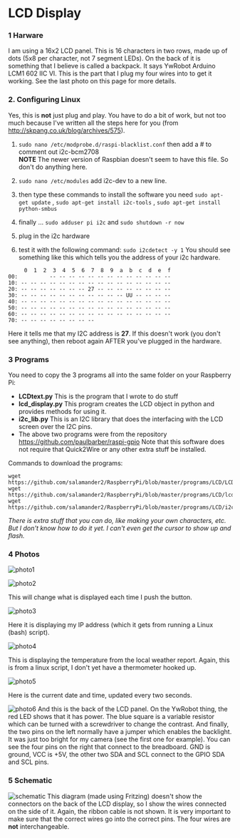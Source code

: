 LCD Display
===============================
### 1 Harware
I am using a 16x2 LCD panel. This is 16 characters in two rows, made up of dots (5x8 per character, not 7 segment LEDs).
On the back of it is something that I believe is called a backpack. It says YwRobot Arduino LCM1 602 IIC VI.
This is the part that I plug my four wires into to get it working. See the last photo on this page for more details.

### 2. Configuring Linux
Yes, this is **not** just plug and play. You have to do a bit of work, but not too much because I've written all the steps here for you (from http://skpang.co.uk/blog/archives/575).

1. `sudo nano /etc/modprobe.d/raspi-blacklist.conf`
then add a # to comment out i2c-bcm2708     
**NOTE** The newer version of Raspbian doesn't seem to have this file. So don't do anything here.

2. `sudo nano /etc/modules`
add i2c-dev to a new line.

3. then type these commands to install the software you need
`sudo apt-get update` , `sudo apt-get install i2c-tools` , `sudo apt-get install python-smbus`

4. finally ...  `sudo adduser pi i2c`  and `sudo shutdown -r now`

5. plug in the i2c hardware

6. test it with the following command: `sudo i2cdetect -y 1` 
You should see something like this which tells you the address of your i2c hardware.

```
     0  1  2  3  4  5  6  7  8  9  a  b  c  d  e  f
00:          -- -- -- -- -- -- -- -- -- -- -- -- -- 
10: -- -- -- -- -- -- -- -- -- -- -- -- -- -- -- -- 
20: -- -- -- -- -- -- -- 27 -- -- -- -- -- -- -- -- 
30: -- -- -- -- -- -- -- -- -- -- -- UU -- -- -- -- 
40: -- -- -- -- -- -- -- -- -- -- -- -- -- -- -- -- 
50: -- -- -- -- -- -- -- -- -- -- -- -- -- -- -- -- 
60: -- -- -- -- -- -- -- -- -- -- -- -- -- -- -- -- 
70: -- -- -- -- -- -- -- --  
```

Here it tells me that my I2C address is **27**. If this doesn't work (you don't see anything), then reboot again AFTER you've plugged in the hardware.

### 3 Programs
You need to copy the 3 programs all into the same folder on your Raspberry Pi: 
* **LCDtext.py** This is the program that I wrote to do stuff
* **lcd_display.py** This program creates the LCD object in python and provides methods for using it.
* **i2c_lib.py** This is an I2C library that does the interfacing with the LCD screen over the I2C pins.
* The above two programs were from the repository https://github.com/paulbarber/raspi-gpio
Note that this software does not require that Quick2Wire or any other extra stuff be installed.

Commands to download the programs:

```
wget https://github.com/salamander2/RaspberryPi/blob/master/programs/LCD/LCDtext.py
wget https://github.com/salamander2/RaspberryPi/blob/master/programs/LCD/lcd_display.py
wget https://github.com/salamander2/RaspberryPi/blob/master/programs/LCD/i2c_lib.py
```

*There is extra stuff that you can do, like making your own characters, etc. But I don't know how to do it yet.  I can't even get the cursor to show up and flash.*

### 4 Photos
![photo1](https://raw.githubusercontent.com/salamander2/RaspberryPi/master/programs/LCD/LCD_1.jpg)

![photo2](https://raw.githubusercontent.com/salamander2/RaspberryPi/master/programs/LCD/LCD_2.jpg)

This will change what is displayed each time I push the button.

![photo3](https://raw.githubusercontent.com/salamander2/RaspberryPi/master/programs/LCD/LCD_3.jpg)

Here it is displaying my IP address (which it gets from running a Linux (bash) script).

![photo4](https://raw.githubusercontent.com/salamander2/RaspberryPi/master/programs/LCD/LCD_4.jpg)

This is displaying the temperature from the local weather report.  Again, this is from a linux script, I don't yet have a thermometer hooked up.

![photo5](https://raw.githubusercontent.com/salamander2/RaspberryPi/master/programs/LCD/LCD_5.jpg)

Here is the current date and time, updated every two seconds.

![photo6](https://raw.githubusercontent.com/salamander2/RaspberryPi/master/programs/LCD/LCD_6.jpg)
And this is the back of the LCD panel. On the YwRobot thing, the red LED shows that it has power. The blue square is a variable resistor which can be turned with a screwdriver to change the contrast. And finally, the two pins on the left normally have a jumper which enables the backlight. It was just too bright for my camera (see the first one for example). You can see the four pins on the right that connect to the breadboard. GND is ground, VCC is +5V, the other two SDA and SCL connect to the GPIO SDA and SCL pins.

### 5 Schematic
![schematic](https://raw.githubusercontent.com/salamander2/RaspberryPi/master/programs/LCD/LCD_bb.png) This diagram (made using Fritzing) doesn't show the connectors on the back of the LCD display, so I show the wires connected on the side of it.  Again, the ribbon cable is not shown.
It is very important to make sure that the correct wires go into the correct pins. The four wires are **not** interchangeable.

